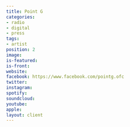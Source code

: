 ```yaml
---
title: Point G
categories:
- radio
- digital
- press
tags:
- artist
position: 2
image: 
is-featured: 
is-front: 
website: 
facebook: https://www.facebook.com/pointg.ofc
twitter: 
instagram: 
spotify: 
soundcloud: 
youtube: 
apple: 
layout: client
---
```


